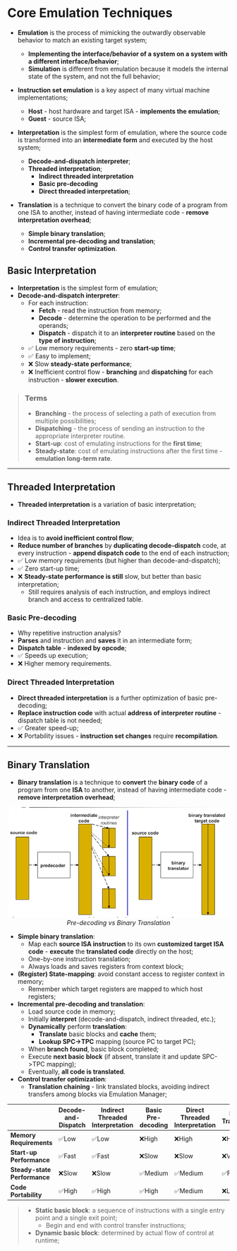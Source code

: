 # Core Emulation Techniques

- **Emulation** is the process of mimicking the outwardly observable behavior to match an existing target system;
  - **Implementing the interface/behavior of a system on a system with a different interface/behavior**;
  - **Simulation** is different from emulation because it models the internal state of the system, and not the full behavior;
- **Instruction set emulation** is a key aspect of many virtual machine implementations;

  - **Host** - host hardware and target ISA - **implements the emulation**;
  - **Guest** - source ISA;

- **Interpretation** is the simplest form of emulation, where the source code is transformed into an **intermediate form** and executed by the host system;
  - **Decode-and-dispatch interpreter**;
  - **Threaded interpretation**;
    - **Indirect threaded interpretation**
    - **Basic pre-decoding**
    - **Direct threaded interpretation**;
- **Translation** is a technique to convert the binary code of a program from one ISA to another, instead of having intermediate code - **remove interpretation overhead**;
  - **Simple binary translation**;
  - **Incremental pre-decoding and translation**;
  - **Control transfer optimization**.

## Basic Interpretation

- **Interpretation** is the simplest form of emulation;
- **Decode-and-dispatch interpreter**:
  - For each instruction:
    - **Fetch** - read the instruction from memory;
    - **Decode** - determine the operation to be performed and the operands;
    - **Dispatch** - dispatch it to an **interpreter routine** based on the **type of instruction**;
  - ✅ Low memory requirements - zero **start-up time**;
  - ✅ Easy to implement;
  - ❌ Slow **steady-state performance**;
  - ❌ Inefficient control flow - **branching** and **dispatching** for each instruction - **slower execution**.

> ### Terms
>
> - **Branching** - the process of selecting a path of execution from multiple possibilities;
> - **Dispatching** - the process of sending an instruction to the appropriate interpreter routine.
> - **Start-up**: cost of emulating instructions for the **first time**;
> - **Steady-state**: cost of emulating instructions after the first time - **emulation long-term rate**.

---

## Threaded Interpretation

- **Threaded interpretation** is a variation of basic interpretation;

### Indirect Threaded Interpretation

- Idea is to **avoid inefficient control flow**;
- **Reduce number of branches** by **duplicating decode-dispatch** code, at every instruction - **append dispatch code** to the end of each instruction;
- ✅ Low memory requirements (but higher than decode-and-dispatch);
- ✅ Zero start-up time;
- ❌ **Steady-state performance is still** slow, but better than basic interpretation;
  - Still requires analysis of each instruction, and employs indirect branch and access to centralized table.

### Basic Pre-decoding

- Why repetitive instruction analysis?
- **Parses** and instruction and **saves** it in an intermediate form;
- **Dispatch table** - **indexed by opcode**;
- ✅ Speeds up execution;
- ❌ Higher memory requirements.

### Direct Threaded Interpretation

- **Direct threaded interpretation** is a further optimization of basic pre-decoding;
- **Replace instruction code** with actual **address of interpreter routine** - dispatch table is not needed;
- ✅ Greater speed-up;
- ❌ Portability issues - **instruction set changes** require **recompilation**.

---

## Binary Translation

- **Binary translation** is a technique to **convert** the **binary code** of a program from one **ISA** to another, instead of having intermediate code - **remove interpretation overhead**;

<p align="center">
  <img src="./imgs/predecoding_vs_binary_translation.png" alt="Pre-decoding vs Binary Translation" width="500px">
  <br>
  <em>Pre-decoding vs Binary Translation</em>
</p>

- **Simple binary translation**:
  - Map each **source ISA instruction** to its own **customized target ISA code** - **execute** the **translated code** directly on the host;
  - One-by-one instruction translation;
  - Always loads and saves registers from context block;
- **(Register) State-mapping**: avoid constant access to register context in memory;
  - Remember which target registers are mapped to which host registers;
- **Incremental pre-decoding and translation**:
  - Load source code in memory;
  - Initially **interpret** (decode-and-dispatch, indirect threaded, etc.);
  - **Dynamically** perform **translation**:
    - **Translate** basic blocks and **cache** them;
    - **Lookup SPC->TPC** mapping (source PC to target PC);
  - When **branch found**, basic block completed;
  - Execute **next basic block** (if absent, translate it and update SPC->TPC mapping);
  - Eventually, **all code is translated**.
- **Control transfer optimization**:
  - **Translation chaining** - link translated blocks, avoiding indirect transfers among blocks via Emulation Manager;

|                              | **Decode-and-Dispatch** | **Indirect Threaded Interpretation** | **Basic Pre-decoding** | **Direct Threaded Interpretation** | **Binary Translation** |
| ---------------------------- | ----------------------- | ------------------------------------ | ---------------------- | ---------------------------------- | ---------------------- |
| **Memory Requirements**      | ✅Low                   | ✅Low                                | ❌High                 | ❌High                             | ❌High                 |
| **Start-up Performance**     | ✅Fast                  | ✅Fast                               | ❌Slow                 | ❌Slow                             | ❌Very Slow            |
| **Steady-state Performance** | ❌Slow                  | ❌Slow                               | ✅Medium               | ✅Medium                           | ✅Fast                 |
| **Code Portability**         | ✅High                  | ✅High                               | ✅High                 | ✅Medium                           | ❌Low                  |

> - **Static basic block**: a sequence of instructions with a single entry point and a single exit point;
>   - Begin and end with control transfer instructions;
> - **Dynamic basic block**: determined by actual flow of control at runtime;

